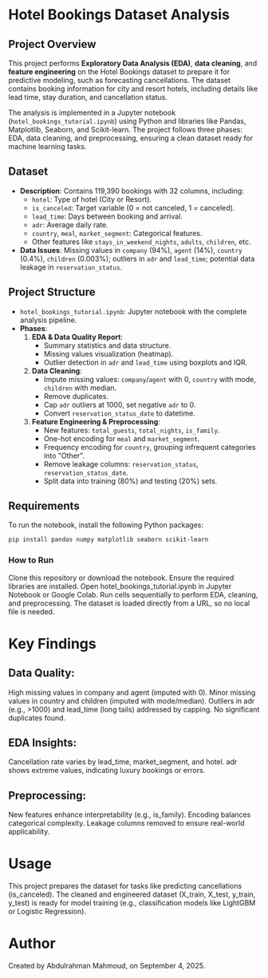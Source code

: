 # Hotel Bookings Dataset Analysis

## Project Overview
This project performs **Exploratory Data Analysis (EDA)**, **data cleaning**, and **feature engineering** on the Hotel Bookings dataset to prepare it for predictive modeling, such as forecasting cancellations. The dataset contains booking information for city and resort hotels, including details like lead time, stay duration, and cancellation status.

The analysis is implemented in a Jupyter notebook (`hotel_bookings_tutorial.ipynb`) using Python and libraries like Pandas, Matplotlib, Seaborn, and Scikit-learn. The project follows three phases: EDA, data cleaning, and preprocessing, ensuring a clean dataset ready for machine learning tasks.

## Dataset
- **Description**: Contains 119,390 bookings with 32 columns, including:
  - `hotel`: Type of hotel (City or Resort).
  - `is_canceled`: Target variable (0 = not canceled, 1 = canceled).
  - `lead_time`: Days between booking and arrival.
  - `adr`: Average daily rate.
  - `country`, `meal`, `market_segment`: Categorical features.
  - Other features like `stays_in_weekend_nights`, `adults`, `children`, etc.
- **Data Issues**: Missing values in `company` (94%), `agent` (14%), `country` (0.4%), `children` (0.003%); outliers in `adr` and `lead_time`; potential data leakage in `reservation_status`.

## Project Structure
- `hotel_bookings_tutorial.ipynb`: Jupyter notebook with the complete analysis pipeline.
- **Phases**:
  1. **EDA & Data Quality Report**:
     - Summary statistics and data structure.
     - Missing values visualization (heatmap).
     - Outlier detection in `adr` and `lead_time` using boxplots and IQR.
  2. **Data Cleaning**:
     - Impute missing values: `company`/`agent` with 0, `country` with mode, `children` with median.
     - Remove duplicates.
     - Cap `adr` outliers at 1000, set negative `adr` to 0.
     - Convert `reservation_status_date` to datetime.
  3. **Feature Engineering & Preprocessing**:
     - New features: `total_guests`, `total_nights`, `is_family`.
     - One-hot encoding for `meal` and `market_segment`.
     - Frequency encoding for `country`, grouping infrequent categories into "Other".
     - Remove leakage columns: `reservation_status`, `reservation_status_date`.
     - Split data into training (80%) and testing (20%) sets.

## Requirements
To run the notebook, install the following Python packages:
```bash
pip install pandas numpy matplotlib seaborn scikit-learn
```
### How to Run

Clone this repository or download the notebook.
Ensure the required libraries are installed.
Open hotel_bookings_tutorial.ipynb in Jupyter Notebook or Google Colab.
Run cells sequentially to perform EDA, cleaning, and preprocessing.
The dataset is loaded directly from a URL, so no local file is needed.

# Key Findings

## Data Quality:
High missing values in company and agent (imputed with 0).
Minor missing values in country and children (imputed with mode/median).
Outliers in adr (e.g., >1000) and lead_time (long tails) addressed by capping.
No significant duplicates found.


## EDA Insights:
Cancellation rate varies by lead_time, market_segment, and hotel.
adr shows extreme values, indicating luxury bookings or errors.


## Preprocessing:
New features enhance interpretability (e.g., is_family).
Encoding balances categorical complexity.
Leakage columns removed to ensure real-world applicability.



# Usage
This project prepares the dataset for tasks like predicting cancellations (is_canceled). The cleaned and engineered dataset (X_train, X_test, y_train, y_test) is ready for model training (e.g., classification models like LightGBM or Logistic Regression).


# Author
Created by Abdulrahman Mahmoud, on September 4, 2025.
